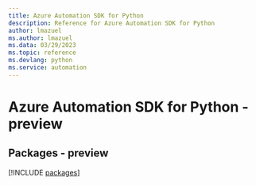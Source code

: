 ```yaml
---
title: Azure Automation SDK for Python
description: Reference for Azure Automation SDK for Python
author: lmazuel
ms.author: lmazuel
ms.data: 03/29/2023
ms.topic: reference
ms.devlang: python
ms.service: automation
---
```

# Azure Automation SDK for Python - preview
## Packages - preview
[!INCLUDE [packages](automation-index.md)]